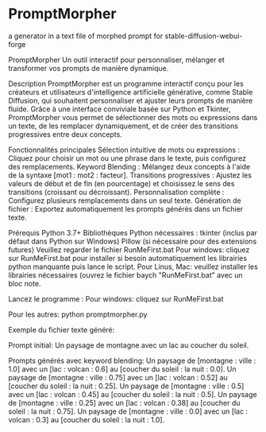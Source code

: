 # PromptMorpher
a generator in a text file of morphed prompt for  stable-diffusion-webui-forge


PromptMorpher
Un outil interactif pour personnaliser, mélanger et transformer vos prompts de manière dynamique.

Description
PromptMorpher est un programme interactif conçu pour les créateurs et utilisateurs d'intelligence artificielle générative, comme Stable Diffusion, qui souhaitent personnaliser et ajuster leurs prompts de manière fluide. Grâce à une interface conviviale basée sur Python et Tkinter, PromptMorpher vous permet de sélectionner des mots ou expressions dans un texte, de les remplacer dynamiquement, et de créer des transitions progressives entre deux concepts.

Fonctionnalités principales
Sélection intuitive de mots ou expressions : Cliquez pour choisir un mot ou une phrase dans le texte, puis configurez des remplacements.
Keyword Blending : Mélangez deux concepts à l'aide de la syntaxe [mot1 : mot2 : facteur].
Transitions progressives : Ajustez les valeurs de début et de fin (en pourcentage) et choisissez le sens des transitions (croissant ou décroissant).
Personnalisation complète : Configurez plusieurs remplacements dans un seul texte.
Génération de fichier : Exportez automatiquement les prompts générés dans un fichier texte.

Prérequis
Python 3.7+
Bibliothèques Python nécessaires :
tkinter (inclus par défaut dans Python sur Windows)
Pillow (si nécessaire pour des extensions futures)
Veuillez regarder le fichier RunMeFirst.bat
Pour windows: cliquez sur RunMeFirst.bat pour installer si besoin automatiquement les librairies python manquante puis lance le script.
Pour Linus, Mac: veuillez installer les librairies nécessaires (ouvrez le fichier baych "RunMeFirst.bat" avec un bloc note.


Lancez le programme :
Pour windows: cliquez sur RunMeFirst.bat

Pour les autres:
python promptmorpher.py



Exemple du fichier texte généré:

Prompt initial:
Un paysage de montagne avec un lac au coucher du soleil.

Prompts générés avec keyword blending:
Un paysage de [montagne : ville : 1.0] avec un [lac : volcan : 0.6] au [coucher du soleil : la nuit : 0.0].
Un paysage de [montagne : ville : 0.75] avec un [lac : volcan : 0.52] au [coucher du soleil : la nuit : 0.25].
Un paysage de [montagne : ville : 0.5] avec un [lac : volcan : 0.45] au [coucher du soleil : la nuit : 0.5].
Un paysage de [montagne : ville : 0.25] avec un [lac : volcan : 0.38] au [coucher du soleil : la nuit : 0.75].
Un paysage de [montagne : ville : 0.0] avec un [lac : volcan : 0.3] au [coucher du soleil : la nuit : 1.0].



